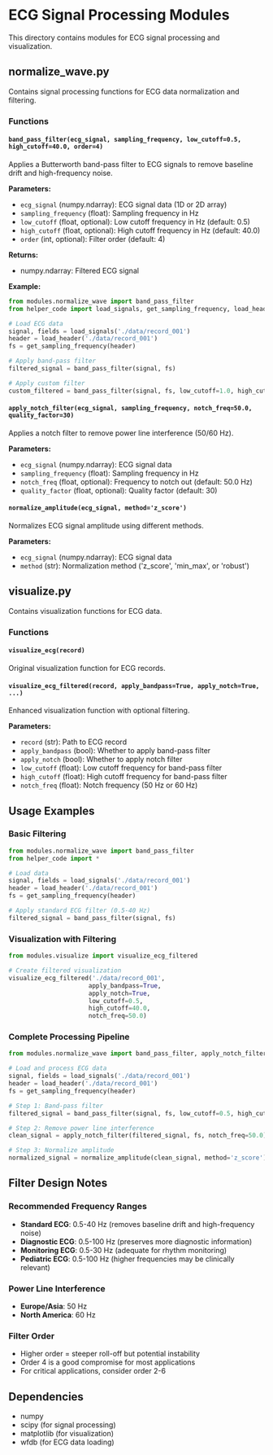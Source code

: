 # ECG Signal Processing Modules

This directory contains modules for ECG signal processing and visualization.

## normalize_wave.py

Contains signal processing functions for ECG data normalization and filtering.

### Functions

#### `band_pass_filter(ecg_signal, sampling_frequency, low_cutoff=0.5, high_cutoff=40.0, order=4)`

Applies a Butterworth band-pass filter to ECG signals to remove baseline drift and high-frequency noise.

**Parameters:**
- `ecg_signal` (numpy.ndarray): ECG signal data (1D or 2D array)
- `sampling_frequency` (float): Sampling frequency in Hz
- `low_cutoff` (float, optional): Low cutoff frequency in Hz (default: 0.5)
- `high_cutoff` (float, optional): High cutoff frequency in Hz (default: 40.0)
- `order` (int, optional): Filter order (default: 4)

**Returns:**
- numpy.ndarray: Filtered ECG signal

**Example:**
```python
from modules.normalize_wave import band_pass_filter
from helper_code import load_signals, get_sampling_frequency, load_header

# Load ECG data
signal, fields = load_signals('./data/record_001')
header = load_header('./data/record_001')
fs = get_sampling_frequency(header)

# Apply band-pass filter
filtered_signal = band_pass_filter(signal, fs)

# Apply custom filter
custom_filtered = band_pass_filter(signal, fs, low_cutoff=1.0, high_cutoff=30.0)
```

#### `apply_notch_filter(ecg_signal, sampling_frequency, notch_freq=50.0, quality_factor=30)`

Applies a notch filter to remove power line interference (50/60 Hz).

**Parameters:**
- `ecg_signal` (numpy.ndarray): ECG signal data
- `sampling_frequency` (float): Sampling frequency in Hz
- `notch_freq` (float, optional): Frequency to notch out (default: 50.0 Hz)
- `quality_factor` (float, optional): Quality factor (default: 30)

#### `normalize_amplitude(ecg_signal, method='z_score')`

Normalizes ECG signal amplitude using different methods.

**Parameters:**
- `ecg_signal` (numpy.ndarray): ECG signal data
- `method` (str): Normalization method ('z_score', 'min_max', or 'robust')

## visualize.py

Contains visualization functions for ECG data.

### Functions

#### `visualize_ecg(record)`

Original visualization function for ECG records.

#### `visualize_ecg_filtered(record, apply_bandpass=True, apply_notch=True, ...)`

Enhanced visualization function with optional filtering.

**Parameters:**
- `record` (str): Path to ECG record
- `apply_bandpass` (bool): Whether to apply band-pass filter
- `apply_notch` (bool): Whether to apply notch filter
- `low_cutoff` (float): Low cutoff frequency for band-pass filter
- `high_cutoff` (float): High cutoff frequency for band-pass filter
- `notch_freq` (float): Notch frequency (50 Hz or 60 Hz)

## Usage Examples

### Basic Filtering
```python
from modules.normalize_wave import band_pass_filter
from helper_code import *

# Load data
signal, fields = load_signals('./data/record_001')
header = load_header('./data/record_001')
fs = get_sampling_frequency(header)

# Apply standard ECG filter (0.5-40 Hz)
filtered_signal = band_pass_filter(signal, fs)
```

### Visualization with Filtering
```python
from modules.visualize import visualize_ecg_filtered

# Create filtered visualization
visualize_ecg_filtered('./data/record_001', 
                      apply_bandpass=True, 
                      apply_notch=True,
                      low_cutoff=0.5,
                      high_cutoff=40.0,
                      notch_freq=50.0)
```

### Complete Processing Pipeline
```python
from modules.normalize_wave import band_pass_filter, apply_notch_filter, normalize_amplitude

# Load and process ECG data
signal, fields = load_signals('./data/record_001')
header = load_header('./data/record_001')
fs = get_sampling_frequency(header)

# Step 1: Band-pass filter
filtered_signal = band_pass_filter(signal, fs, low_cutoff=0.5, high_cutoff=40.0)

# Step 2: Remove power line interference
clean_signal = apply_notch_filter(filtered_signal, fs, notch_freq=50.0)

# Step 3: Normalize amplitude
normalized_signal = normalize_amplitude(clean_signal, method='z_score')
```

## Filter Design Notes

### Recommended Frequency Ranges
- **Standard ECG**: 0.5-40 Hz (removes baseline drift and high-frequency noise)
- **Diagnostic ECG**: 0.5-100 Hz (preserves more diagnostic information)
- **Monitoring ECG**: 0.5-30 Hz (adequate for rhythm monitoring)
- **Pediatric ECG**: 0.5-100 Hz (higher frequencies may be clinically relevant)

### Power Line Interference
- **Europe/Asia**: 50 Hz
- **North America**: 60 Hz

### Filter Order
- Higher order = steeper roll-off but potential instability
- Order 4 is a good compromise for most applications
- For critical applications, consider order 2-6

## Dependencies

- numpy
- scipy (for signal processing)
- matplotlib (for visualization)
- wfdb (for ECG data loading) 